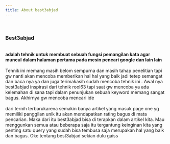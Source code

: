 ```yaml
---
title: About best3abjad
---
```


<br />
<h3 style="text-align: left;"><b>Best3abjad</b></h3><div><b><br /></b></div><div><b>adalah tehnik untuk membuat sebuah fungsi pemangilan kata agar muncul dalam halaman pertama pada mesin pencari google dan lain lain</b></div><div><b><br /></b></div><div>Tehnik<b> </b>ini memang masih belom sempurna dan masih tahap penelitian tapi gw nanti akan mencoba memberikan hal hal yang baik jadi tetep semangat dan baca nya ya dan juga terimakasih sudah mencoba tehnik ini . Awal nya best3abjad inspirasi dari tehnik rool63 tapi saat gw mencoba ya ada kelemahan di sana tapi dalam penunjukan sebuah keyword memang sangat bagus. Akhirnya gw mencoba mencari ide</div><div><br /></div><div>dari ternih terbarukarena semakin banya artikel yang masuk page one yg memiliki panggilan unik itu akan mendapatkan rating bagus di mata pencarian. Maka dari itu best3abjad bisa di terapkan dalam artikel kita. Mau menggunkan semua atau beberapa saja itu tergantung keinginan kita yang penting satu query yang sudah bisa tembusa saja merupakan hal yang baik dan bagus. Oke tentang best3abjad sekian dulu gaiss</div>
